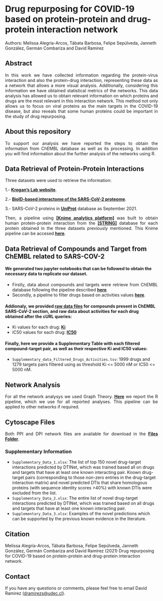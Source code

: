 # Drug repurposing for COVID-19 based on protein-protein and drug-protein interaction network

Authors: Melissa Alegría-Arcos, Tábata Barbosa, Felipe Sepúlveda, Janneth González, Germán Combariza and David Ramírez

## Abstract
<div align="justify">In this work we have collected information regarding the protein-virus interaction and also the protein-drug interaction, representing these data as a network that allows a more visual analysis. Additionally, considering this information we have obtained statistical metrics of the networks. This data analysis has allowed us to obtain relevant information on which proteins and drugs are the most relevant in this interaction network. This method not only allows us to focus on viral proteins as the main targets in the COVID-19 disease, but also reveals that some human proteins could be important in the study of drug repurposing.</div>
 

## About this repository
<div align="justify">To support our analysis we have reported the steps to obtain the information from ChEMBL database as well as its processing. In addition you will find information about the further analysis of the networks using R.</div>
 
 
 ## Data Retrieval of Protein-Protein Interactions

Three datasets were used to retrieve the information:
   
1.- <a href= "https://ppi.zoiclabs.io/#/" target="_blank"><b>Krogan’s Lab website</b></a>.
    
2.- <a href= "https://covid19interactome.org/" target="_blank"><b>BioID-based interactome of the SARS-CoV-2 proteome</b></a>.
    
3.-  SARS-CoV-2 proteins in <a href= "https://covid-19.uniprot.org" target="_blank"><b>UniProt</b></a> database as September 2021.
    
    
<div align="justify">Then, a pipeline using <a href= "https://www.knime.com" target="_blank"><b>[Knime analytics platform]</b></a> was built to obtain human protein-protein interaction from the <a href= "https://string-db.org/" target="_blank"><b>[STRING]</b></a> database for each protein obtained in the three datasets previously mentioned. This Knime pipeline can be accesed <a href="https://github.com/ramirezlab/COVID-protein-drug-network/blob/main/Files/STRING-interactions.knwf" target="_blank"><b>here</b></a>.</div>
 
 ## Data Retrieval of Compounds and Target from ChEMBL related to SARS-COV-2
 
 #### We generated two jupyter notebooks that can be followed to obtain the necessary data to replicate our dataset.

 + <div align="justify"> Firstly, data about compounds and targets were retrieve from ChEMBL database following the pipeline described <a href="https://github.com/ramirezlab/COVID-protein-drug-network/blob/main/ChEMBL_dataset/ChEMBL_compounds_targets.ipynb" target="_blank"><b>here</b></a>.</div>
 + <div align="justify"> Secondly, a pipeline to filter drugs based on activities values <a href="https://github.com/ramirezlab/COVID-protein-drug-network/blob/main/ChEMBL_dataset/Filtering_drugs.ipynb" target="_blank"><b>here</b></a>.</div>
 
 #### <div> Addionaly, we provided <a href="https://github.com/ramirezlab/COVID-protein-drug-network/blob/main/ChEMBL_dataset/chembl_covid_raw.csv" target="_blank"><b>raw data files</b></a> for compounds present in ChEMBL SARS-CoV-2 section, and raw data about activities for each drug obtained after the cURL queries: </div>
 
  + <div> Ki values for each drug: <a href="https://github.com/ramirezlab/COVID-protein-drug-network/blob/main/ChEMBL_dataset/data_Ki.csv" target="_blank"><b>Ki</b></a> </div>
  + <div> IC50 values for each drug: <a href="https://github.com/ramirezlab/COVID-protein-drug-network/blob/main/ChEMBL_dataset/data_IC50.csv" target="_blank"><b>IC50</b></a> </div>
  
 #### Finally, here we provide a Supplementary Table with each filtered compound-target pair, as well as their respective Ki and IC50 values: 
 
 - `Supplementary_data_Filtered_Drugs_Activities.tsv`: 1999 drugs and 1279 targets pairs filtered using as threshold Ki <= 5000 nM or IC50 <= 5000 nM.
 
 
 
## Network Analysis
 
<div align="justify">For all the network analysys we used Graph Theory.
<a href="https://github.com/ramirezlab/COVID-protein-drug-network/tree/main/R-NetworkAnalysis" target="_blank"><b>Here</b></a> we report the R pipeline, which we use for all reported analyses.  This pipeline can be applied to other networks if required.</div>

## Cytoscape Files
 
<div align="justify">Both PPI and DPI network files are available for download in the <a href="https://github.com/ramirezlab/COVID-protein-drug-network/tree/main/Files" target="_blank"><b>Files Folder</b></a>.</div>
 
### Supplementary Information

- `Supplementary_Data_1.xlsx`:  The list of top 150 novel drug-target interactions predicted by DTINet, which was trained based all on drugs and targets that have at least one known interacting pair. Known drug-target pairs (corresponding to those non-zero entries in the drug-target interaction matrix) and novel predicted DTIs that share homologous proteins (with sequence identity scores >40%) with known DTIs were excluded from the list.
- `Supplementary_Data_2.xlsx`:  The entire list of novel drug-target interactions predicted by DTINet, which was trained based on all drugs and targets that have at least one known interacting pair.
- `Supplementary_Data_3.xlsx`:  Examples of the novel predictions which can be supported by the previous known evidence in the literature.

 
 ## Citation
 

Melissa Alegría-Arcos, Tábata Barbosa, Felipe Sepúlveda, Janneth González, Germán Combariza and David Ramírez (2021) Drug repurposing for COVID-19 based on protein-protein and drug-protein interaction network.
     

## Contact

If you have any questions or comments, please feel free to email David Ramirez (dramirezs@udec.cl).
